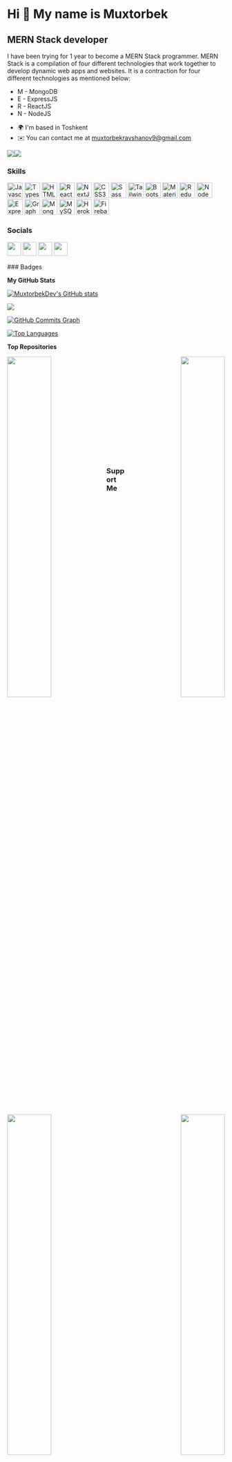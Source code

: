Hi 👋 My name is Muxtorbek
==========================

MERN Stack developer
--------------------

I have been trying for 1 year to become a MERN Stack programmer. MERN Stack is a compilation of four different technologies that work together to develop dynamic web apps and websites. It is a contraction for four different technologies as mentioned below:
 - M - MongoDB 
 - E - ExpressJS 
 - R - ReactJS 
 - N - NodeJS

* 🌍  I'm based in Toshkent
* ✉️  You can contact me at [muxtorbekravshanov9@gmail.com](mailto:muxtorbekravshanov9@gmail.com)

<a href="https://www.twitter.com/MuxtorbekDev" target="_blank" rel="noreferrer"><img
src="https://img.shields.io/twitter/follow/MuxtorbekDev?logo=twitter&style=for-the-badge&color=6366f1&labelColor=171717"
/></a><a href="https://www.github.com/MuxtorbekDev" target="_blank" rel="noreferrer"><img
src="https://img.shields.io/github/followers/MuxtorbekDev?logo=github&style=for-the-badge&color=6366f1&labelColor=171717" /></a>
### Skills

<p align="left">
<a href="https://developer.mozilla.org/en-US/docs/Web/JavaScript" target="_blank" rel="noreferrer"><img src="https://raw.githubusercontent.com/danielcranney/readme-generator/main/public/icons/skills/javascript-colored.svg" width="36" height="36" alt="Javascript" /></a>
<a href="https://www.typescriptlang.org/" target="_blank" rel="noreferrer"><img src="https://raw.githubusercontent.com/danielcranney/readme-generator/main/public/icons/skills/typescript-colored.svg" width="36" height="36" alt="Typescript" /></a>
<a href="https://developer.mozilla.org/en-US/docs/Glossary/HTML5" target="_blank" rel="noreferrer"><img src="https://raw.githubusercontent.com/danielcranney/readme-generator/main/public/icons/skills/html5-colored.svg" width="36" height="36" alt="HTML5" /></a>
<a href="https://reactjs.org/" target="_blank" rel="noreferrer"><img src="https://raw.githubusercontent.com/danielcranney/readme-generator/main/public/icons/skills/react-colored.svg" width="36" height="36" alt="React" /></a>
<a href="https://nextjs.org/docs" target="_blank" rel="noreferrer"><img src="https://raw.githubusercontent.com/danielcranney/readme-generator/main/public/icons/skills/nextjs-colored.svg" width="36" height="36" alt="NextJs" /></a>
<a href="https://www.w3.org/TR/CSS/#css" target="_blank" rel="noreferrer"><img src="https://raw.githubusercontent.com/danielcranney/readme-generator/main/public/icons/skills/css3-colored.svg" width="36" height="36" alt="CSS3" /></a>
<a href="https://sass-lang.com/" target="_blank" rel="noreferrer"><img src="https://raw.githubusercontent.com/danielcranney/readme-generator/main/public/icons/skills/sass-colored.svg" width="36" height="36" alt="Sass" /></a>
<a href="https://tailwindcss.com/" target="_blank" rel="noreferrer"><img src="https://raw.githubusercontent.com/danielcranney/readme-generator/main/public/icons/skills/tailwindcss-colored.svg" width="36" height="36" alt="TailwindCSS" /></a>
<a href="https://getbootstrap.com/" target="_blank" rel="noreferrer"><img src="https://raw.githubusercontent.com/danielcranney/readme-generator/main/public/icons/skills/bootstrap-colored.svg" width="36" height="36" alt="Bootstrap" /></a>
<a href="https://mui.com/" target="_blank" rel="noreferrer"><img src="https://raw.githubusercontent.com/danielcranney/readme-generator/main/public/icons/skills/materialui-colored.svg" width="36" height="36" alt="Material UI" /></a>
<a href="https://redux.js.org/" target="_blank" rel="noreferrer"><img src="https://raw.githubusercontent.com/danielcranney/readme-generator/main/public/icons/skills/redux-colored.svg" width="36" height="36" alt="Redux" /></a>
<a href="https://nodejs.org/en/" target="_blank" rel="noreferrer"><img src="https://raw.githubusercontent.com/danielcranney/readme-generator/main/public/icons/skills/nodejs-colored.svg" width="36" height="36" alt="NodeJS" /></a>
<a href="https://expressjs.com/" target="_blank" rel="noreferrer"><img src="https://raw.githubusercontent.com/danielcranney/readme-generator/main/public/icons/skills/express-colored.svg" width="36" height="36" alt="Express" /></a>
<a href="https://graphql.org/" target="_blank" rel="noreferrer"><img src="https://raw.githubusercontent.com/danielcranney/readme-generator/main/public/icons/skills/graphql-colored.svg" width="36" height="36" alt="GraphQL" /></a>
<a href="https://www.mongodb.com/" target="_blank" rel="noreferrer"><img src="https://raw.githubusercontent.com/danielcranney/readme-generator/main/public/icons/skills/mongodb-colored.svg" width="36" height="36" alt="MongoDB" /></a>
<a href="https://www.mysql.com/" target="_blank" rel="noreferrer"><img src="https://raw.githubusercontent.com/danielcranney/readme-generator/main/public/icons/skills/mysql-colored.svg" width="36" height="36" alt="MySQL" /></a>
<a href="https://www.heroku.com/" target="_blank" rel="noreferrer"><img src="https://raw.githubusercontent.com/danielcranney/readme-generator/main/public/icons/skills/heroku-colored.svg" width="36" height="36" alt="Heroku" /></a>
<a href="https://firebase.google.com/" target="_blank" rel="noreferrer"><img src="https://raw.githubusercontent.com/danielcranney/readme-generator/main/public/icons/skills/firebase-colored.svg" width="36" height="36" alt="Firebase" /></a>
</p>

### Socials

<p align="left"> <a href="https://www.github.com/MuxtorbekDev" target="_blank" rel="noreferrer"><img src="https://raw.githubusercontent.com/danielcranney/readme-generator/main/public/icons/socials/github.svg" width="32" height="32" /></a> <a href="http://www.instagram.com/muxtorbekravshanov" target="_blank" rel="noreferrer"><img src="https://raw.githubusercontent.com/danielcranney/readme-generator/main/public/icons/socials/instagram.svg" width="32" height="32" /></a> <a href="https://www.linkedin.com/in/MuxtorbekDev" target="_blank" rel="noreferrer"><img src="https://raw.githubusercontent.com/danielcranney/readme-generator/main/public/icons/socials/linkedin.svg" width="32" height="32" /></a> <a href="https://www.twitter.com/MuxtorbekDev" target="_blank" rel="noreferrer"><img src="https://raw.githubusercontent.com/danielcranney/readme-generator/main/public/icons/socials/twitter.svg" width="32" height="32" /></a></p>
### Badges

<b>My GitHub Stats</b>

<a href="http://www.github.com/MuxtorbekDev"><img src="https://github-readme-stats.vercel.app/api?username=MuxtorbekDev&show_icons=true&hide=&count_private=true&title_color=3382ed&text_color=facc15&icon_color=6366f1&bg_color=171717&hide_border=true&show_icons=true" alt="MuxtorbekDev's GitHub stats" /></a>

<a href="http://www.github.com/MuxtorbekDev"><img src="https://github-readme-streak-stats.herokuapp.com/?user=MuxtorbekDev&stroke=facc15&background=171717&ring=3382ed&fire=3382ed&currStreakNum=facc15&currStreakLabel=3382ed&sideNums=facc15&sideLabels=facc15&dates=facc15&hide_border=true" /></a>

<a href="http://www.github.com/MuxtorbekDev"><img src="https://activity-graph.herokuapp.com/graph?username=MuxtorbekDev&bg_color=171717&color=facc15&line=6366f1&point=facc15&area_color=171717&area=true&hide_border=true&custom_title=GitHub%20Commits%20Graph" alt="GitHub Commits Graph" /></a>

<a href="https://github.com/MuxtorbekDev" align="left"><img src="https://github-readme-stats.vercel.app/api/top-langs/?username=MuxtorbekDev&langs_count=10&title_color=3382ed&text_color=facc15&icon_color=6366f1&bg_color=171717&hide_border=true&locale=en&custom_title=Top%20%Languages" alt="Top Languages" /></a>

<b>Top Repositories</b>

<div width="100%" align="center"><a href="https://github.com/MuxtorbekDev/socialNetwork-NodeJs-MySQL" align="left"><img align="left" width="45%" src="https://github-readme-stats.vercel.app/api/pin/?username=MuxtorbekDev&repo=socialNetwork-NodeJs-MySQL&title_color=3382ed&text_color=facc15&icon_color=6366f1&bg_color=171717&hide_border=true&locale=en" /></a><a href="https://github.com/MuxtorbekDev/Weather-NextJs" align="right"><img align="right" width="45%" src="https://github-readme-stats.vercel.app/api/pin/?username=MuxtorbekDev&repo=Weather-NextJs&title_color=3382ed&text_color=facc15&icon_color=6366f1&bg_color=171717&hide_border=true&locale=en" /></a></div><br /><br /><br /><br /><br /><br /><br />

<br /><br />

<div width="100%" align="center"><a href="https://github.com/MuxtorbekDev/NewsApp-React-Redux" align="left"><img align="left" width="45%" src="https://github-readme-stats.vercel.app/api/pin/?username=MuxtorbekDev&repo=NewsApp-React-Redux&title_color=3382ed&text_color=facc15&icon_color=6366f1&bg_color=171717&hide_border=true&locale=en" /></a><a href="https://github.com/MuxtorbekDev/spoonacularApi" align="right"><img align="right" width="45%" src="https://github-readme-stats.vercel.app/api/pin/?username=MuxtorbekDev&repo=spoonacularApi&title_color=3382ed&text_color=facc15&icon_color=6366f1&bg_color=171717&hide_border=true&locale=en" /></a></div>

<br /><br /><br />
### Support Me

<a href="https://www.buymeacoffee.com/muxtorbekrdev "><img src="https://cdn.buymeacoffee.com/buttons/v2/default-yellow.png" width="200" /></a>
